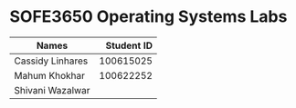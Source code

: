 # SOFE3650 Operating Systems Labs

| Names            | Student ID    |
| ---------------- | -------------:|
| Cassidy Linhares | 100615025     |
| Mahum Khokhar    | 100622252     |
| Shivani Wazalwar |               |
